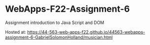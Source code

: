 # WebApps-F22-Assignment-6
Assignment introduction to Java Script and DOM


Hosted at: https://44-563-web-apps-f22.github.io/44563-webapps-assignment-6-GabrielSolomonHolland/musician.html
